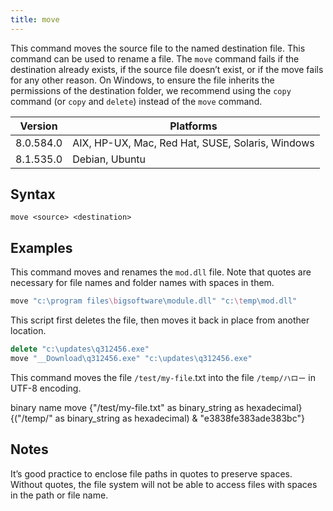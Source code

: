 ```yaml
---
title: move
---
```


This command moves the source file to the named destination file. This command
can be used to rename a file. The `move` command
fails if the destination already exists, if the source file doesn’t exist, or if
the move fails for any other reason.
On Windows, to ensure the file inherits the permissions of the destination folder, we recommend using the `copy` command (or `copy` and `delete`) instead
of the `move` command.

Version | Platforms
--- | ---
8.0.584.0 | AIX, HP-UX, Mac, Red Hat, SUSE, Solaris, Windows
8.1.535.0 | Debian, Ubuntu

## Syntax

    move <source> <destination>

## Examples

This command moves and renames the `mod.dll` file. Note that quotes are
necessary for file names and folder names with spaces in them.

```actionscript
move "c:\program files\bigsoftware\module.dll" "c:\temp\mod.dll"
```

This script first deletes the file, then moves it back in place from another
location.

```actionscript
delete "c:\updates\q312456.exe"
move "__Download\q312456.exe" "c:\updates\q312456.exe"
```

This command moves the file `/test/my-file`.txt into the file `/temp/ハロー` in UTF-8 encoding.

binary name move {"/test/my-file.txt" as binary_string as hexadecimal} {("/temp/" as binary_string as hexadecimal) & "e3838fe383ade383bc"}

## Notes

It’s good practice to enclose file paths in quotes to preserve spaces. Without
quotes, the file system will not be able to access files with spaces in the path
or file name.
